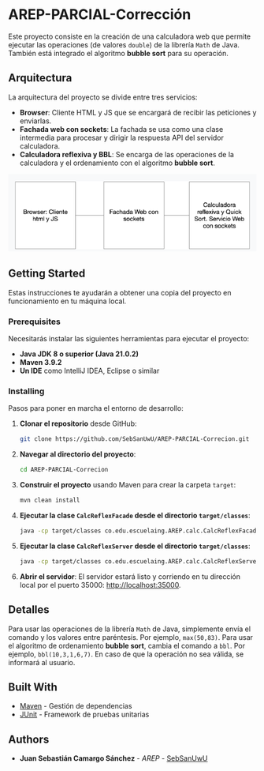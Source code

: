 # AREP-PARCIAL-Corrección

Este proyecto consiste en la creación de una calculadora web que permite ejecutar las operaciones (de valores `double`) de la librería `Math` de Java. También está integrado el algoritmo **bubble sort** para su operación.

## Arquitectura

La arquitectura del proyecto se divide entre tres servicios:
- **Browser**: Cliente HTML y JS que se encargará de recibir las peticiones y enviarlas.
- **Fachada web con sockets**: La fachada se usa como una clase intermedia para procesar y dirigir la respuesta API del servidor calculadora.
- **Calculadora reflexiva y BBL**: Se encarga de las operaciones de la calculadora y el ordenamiento con el algoritmo **bubble sort**.

![img.png](content/img.png)

## Getting Started

Estas instrucciones te ayudarán a obtener una copia del proyecto en funcionamiento en tu máquina local.

### Prerequisites

Necesitarás instalar las siguientes herramientas para ejecutar el proyecto:

- **Java JDK 8 o superior (Java 21.0.2)**
- **Maven 3.9.2**
- **Un IDE** como IntelliJ IDEA, Eclipse o similar

### Installing

Pasos para poner en marcha el entorno de desarrollo:

1. **Clonar el repositorio** desde GitHub:
    ```bash
    git clone https://github.com/SebSanUwU/AREP-PARCIAL-Correcion.git
    ```
2. **Navegar al directorio del proyecto**:
    ```bash
    cd AREP-PARCIAL-Correcion
    ```
3. **Construir el proyecto** usando Maven para crear la carpeta `target`:
    ```bash
    mvn clean install
    ```
4. **Ejecutar la clase `CalcReflexFacade` desde el directorio `target/classes`**:
    ```bash
    java -cp target/classes co.edu.escuelaing.AREP.calc.CalcReflexFacade
    ```
5. **Ejecutar la clase `CalcReflexServer` desde el directorio `target/classes`**:
    ```bash
    java -cp target/classes co.edu.escuelaing.AREP.calc.CalcReflexServer
    ```

6. **Abrir el servidor**: El servidor estará listo y corriendo en tu dirección local por el puerto 35000: [http://localhost:35000](http://localhost:35000).

## Detalles

Para usar las operaciones de la librería `Math` de Java, simplemente envía el comando y los valores entre paréntesis. Por ejemplo, `max(50,83)`. Para usar el algoritmo de ordenamiento **bubble sort**, cambia el comando a `bbl`. Por ejemplo, `bbl(10,3,1,6,7)`. En caso de que la operación no sea válida, se informará al usuario.

## Built With

- [Maven](https://maven.apache.org/) - Gestión de dependencias
- [JUnit](https://junit.org/junit5/) - Framework de pruebas unitarias

## Authors

- **Juan Sebastián Camargo Sánchez** - *AREP* - [SebSanUwU](https://github.com/SebSanUwU)

